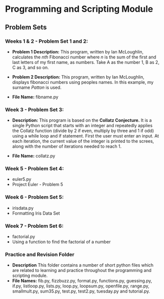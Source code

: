 # Programming and Scripting Module
## Problem Sets 

### Weeks 1 & 2 - Problem Set 1 and 2: 
- **Problem 1 Description:** This program, written by Ian McLoughlin, calculates the *nth* Fibonacci number where *n* is the sum of the first and last letters of my first name, as numbers. Take A as the number 1, B as 2, C as 3, and so on.

- **Problem 2 Description:** This program, written by Ian McLoughlin, displays fibonacci numbers using peoples names. In this example, my surname *Patton* is used.

- **File Name:** fibname.py

### Week 3 - Problem Set 3: 
- **Description:** This program is based on the **Collatz Conjecture.** It is a single Python script that starts with an integer and repeatedly applies the Collatz function (divide by 2 if even, multiply by three and 1 if odd) using a while loop and if statement. First the user must enter an input. At each iteration, the current value of the integer  is printed to the screes, along with the number of iterations needed to reach 1.  

- **File Name:** collatz.py

### Week 5 - Problem Set 4:
- euler5.py 
- Project Euler - Problem 5

### Week 6 - Problem Set 5:
- irisdata.py
- Formatting Iris Data Set

### Week 7 - Problem Set 6:
- factorial.py
- Using a function to find the factorial of a number 

### Practice and Revision Folder
- **Description** This folder contains a number of short python files which are related to learning and practice throughout the programming and scripting module. 
- **File Names:** fib.py, fizzbuzz.py, format.py, functions.py, guessing.py, if.py, listloop.py, lists.py, loop.py, loopsum.py, openfile.py, range.py, smallmult.py, sum35.py, test.py, test2.py, tuesday.py and tutorial.py. 

